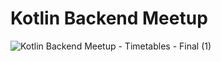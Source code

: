 # Kotlin Backend Meetup

![Kotlin Backend Meetup - Timetables - Final (1)](https://github.com/user-attachments/assets/4a8ddfc8-322c-444f-9dd9-347ec9194fcb)
